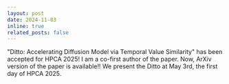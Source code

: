```yaml
---
layout: post
date: 2024-11-03
inline: true
related_posts: false
---
```


"Ditto: Accelerating Diffusion Model via Temporal Value Similarity" has been accepted for HPCA 2025! I am a co-first author of the paper. Now, <a ref = "https://arxiv.org/abs/2501.11211">ArXiv version</a> of the paper is available!! We present the Ditto at May 3rd, the first day of HPCA 2025.